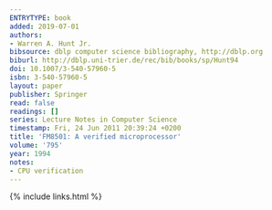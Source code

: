 ```yaml
---
ENTRYTYPE: book
added: 2019-07-01
authors:
- Warren A. Hunt Jr.
bibsource: dblp computer science bibliography, http://dblp.org
biburl: http://dblp.uni-trier.de/rec/bib/books/sp/Hunt94
doi: 10.1007/3-540-57960-5
isbn: 3-540-57960-5
layout: paper
publisher: Springer
read: false
readings: []
series: Lecture Notes in Computer Science
timestamp: Fri, 24 Jun 2011 20:39:24 +0200
title: 'FM8501: A verified microprocessor'
volume: '795'
year: 1994
notes:
- CPU verification
---
```

{% include links.html %}
